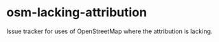 # osm-lacking-attribution
Issue tracker for uses of OpenStreetMap where the attribution is lacking.
